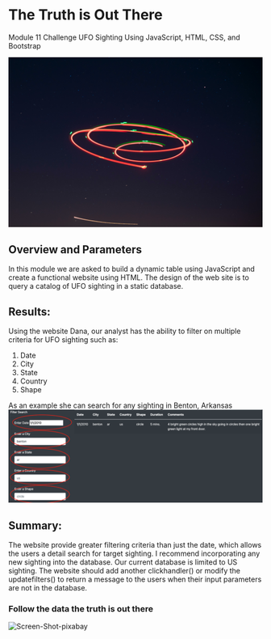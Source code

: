 # The Truth is Out There 

Module 11 Challenge UFO Sighting
Using JavaScript, HTML, CSS, and Bootstrap

![ben-collins-ir](https://github.com/JimmyJ-D/Module-11-UFO/blob/main/static/images/ben-collins-lRJkCb5PeQA-unsplash.png)

## Overview and Parameters

In this module we are asked to build a dynamic table using JavaScript and create a functional website using HTML.  The design of the web site is to query a catalog of UFO sighting in a static database.

## Results:

Using the website Dana, our analyst has the ability to filter on multiple criteria for UFO sighting such as:
1. Date
2. City
3. State
4. Country
5. Shape

As an example she can search for any sighting in Benton, Arkansas  
![Screen Shot 2021-02-26](https://github.com/JimmyJ-D/Module-11-UFO/blob/main/static/images/Screen%20Shot%202021-02-26.png)

## Summary:

The website provide greater filtering criteria than just the date, which allows the users a detail search for target sighting. I recommend incorporating any new sighting into the database. Our current database is limited to US sighting. The website should add another clickhandler() or modify the updatefilters() to return a message to the users when their input parameters are not in the database.

### Follow the data the truth is out there
![Screen-Shot-pixabay](https://github.com/JimmyJ-D/Module-11-UFO/blob/main/static/images/Screen-Shot-pixabay.png)
